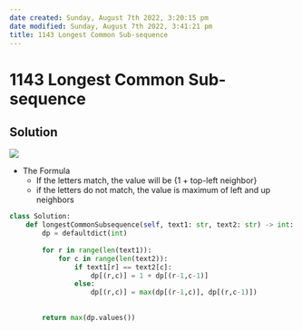 ```yaml
---
date created: Sunday, August 7th 2022, 3:20:15 pm
date modified: Sunday, August 7th 2022, 3:41:21 pm
title: 1143 Longest Common Sub-sequence
---
```


# 1143 Longest Common Sub-sequence

## Solution

![](https://cdn.programiz.com/sites/tutorial2program/files/lcs-Table-4.png)

- The Formula
	- If the letters match, the value will be {1 +  top-left neighbor}
	- if the letters do not match, the value is maximum of left and up neighbors

```python
class Solution:
    def longestCommonSubsequence(self, text1: str, text2: str) -> int:
        dp = defaultdict(int)
        
        for r in range(len(text1)):
            for c in range(len(text2)):
                if text1[r] == text2[c]:
                    dp[(r,c)] = 1 + dp[(r-1,c-1)]
                else:
                    dp[(r,c)] = max(dp[(r-1,c)], dp[(r,c-1)])
        
        
        return max(dp.values())
```
